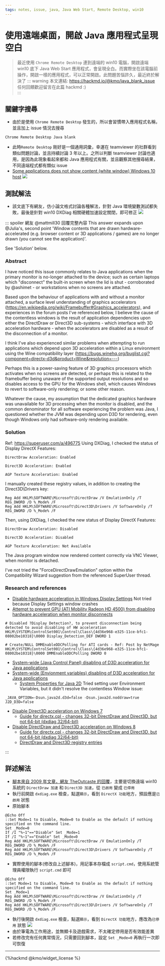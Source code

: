 ```yaml
---
tags: notes, issue, java, Java Web Start, Remote Desktop, win10 
---
```


# 使用遠端桌面，開啟 Java 應用程式呈現空白

> 最近使用 `Chrome Remote Desktop` 連到遠端的 win10 電腦，開啟遠端 win10 底下 Java Web Start 應用程式，會呈現全白。而實際坐在該電腦前操作，開啟一樣的應用程式，可以正常開啟。此問題苦惱許久，最近終於解決了
::: warning
本文連結: https://hackmd.io/@kmo/java_blank_issue  
任何回饋歡迎留言在此篇 hackmd :)  
::: 
## 關鍵字搜尋
- 由於是使用 `Chrome Remote Desktop` 發生的，所以會習慣帶入應用程式名稱，並且加上 issue 情況去搜尋

```bash=
Chrome Remote Desktop Java blank
```
- 此時`Remote Desktop` 剛好是一個通用詞彙，幸運在 teamviewer 的社群看到類似問題討論，並且持續討論 3 年以上。之所以判斷 teamviewer 討論也適用，是因為此現象看起來都和 Java 應用程式有關，並且觀察其他搜尋結果，不同遠端程式都有類似 issue
- [Some applications does not show content (white window) Windows 10 host](https://community.teamviewer.com/English/discussion/10718/some-applications-does-not-show-content-white-window-windows-10-host)
![](https://i.imgur.com/OK2jROn.png)

## 測試解法
- 該文底下有網友，仿小論文格式討論各種解法，針對 Java 環境變數測試都失敗，最後是針對 win10 DXDiag 相關硬體加速設定關閉，即可修正
![](https://i.imgur.com/RY5eV4E.png)

::: spoiler 網友 @mattmill30 回覆完整內容
This answer expands upon @Julia's, second point 'Window contents that are drawn hardware-accelerated (e.g. browser content or 3D applications / games) are no longer drawn (you cannot see the application)'.

See 'Solution' below.

### Abstract
I have noticed this issue commonly relates to Java applications when the primary monitor is no-longer attached to the device; such as certain laptops which "disconnect" the built-in screen when the lid is shut - corroborated by @ashimet - or workstations when no screens are attached.

Based upon the behaviour of applications with and without a monitor attached, a surface level understanding of graphics accelerators (https://en.wikipedia.org/wiki/Framebuffer#Graphics_accelerators), and experiences in the forum posts I've referenced below, I believe the cause of the contentless windows is the result of application dependencies upon either the DirectDraw or Direct3D sub-systems - which interface with 3D acceleration hardware - when the accelerators are disabled as a result of the disconnection of a monitor.

I think I've also experienced similar problems when attempting to run applications which depend upon 3D acceleration within a Linux environment using the Wine compatibility layer (https://bugs.winehq.org/buglist.cgi?component=directx-d3d&product=Wine&resolution=---)

Perhaps this is a power-saving feature of 3D graphics processors which activates when no screens are detected, or perhaps this is related to the framebuffer being unaware of the supported output resolutions and so disables access to the GPU for the Windows shell, which causes Windows to revert to software-only rendering; or some other reason.

Whatever the cause, my assumption that the dedicated graphics hardware was unavailable for 3D processing when the monitor is disabled, and the common denominator for all software experiencing the problem was Java, I questioned whether the JVM was depending upon D3D for rendering, even though Windows only had software-only rendering available.

### Solution
Ref: https://superuser.com/a/496775
Using DXDiag, I checked the status of Display DirectX Features:
```
DirectDraw Acceleration: Enabled

Direct3D Acceleration: Enabled

AGP Texture Acceleration: Enabled
```
I manually created these registry values, in addition to creating the Direct3D\Drivers key:
```shell=
Reg Add HKLM\SOFTWARE\Microsoft\DirectDraw /V EmulationOnly /T REG_DWORD /D %_Mode% /F
Reg Add HKLM\SOFTWARE\Microsoft\Direct3D\Drivers /V SoftwareOnly /T REG_DWORD /D %_Mode% /F
```
Then, using DXDiag, I checked the new status of Display DirectX Features:
```
DirectDraw Acceleration: Disabled

Direct3D Acceleration: Disabled

AGP Texture Acceleration: Not Available
```
The Java program window now rendered content correctly via VNC Viewer, when monitor is detached.

I've not tried the "ForceDirectDrawEmulation" option within the Compatibility Wizard suggestion from the referenced SuperUser thread.

### Research and references
- [Disable hardware acceleration in Windows Display Settings](https://www.auslogics.com/en/articles/disable-hardware-acceleration-in-windows)
   Not tried because Display Settings window crashes
- [Attempt to prevent GPU (ATI Mobility Radeon HD 4500) from disabling hardware acceleration when monitor disconnects](https://social.technet.microsoft.com/forums/windows/en-us/8a9b5aa7-fe33-4e6d-b39b-8ac80a21fdc2/disable-monitor-off-detection-how?forum=w7itprogeneral)
```
# Disabled ?Display Detection?, to prevent disconnection being detected to avoid disabling of HW acceleration
HKLM\SYSTEM\ControlSet001\Control\Class\{4d36e968-e325-11ce-bfc1-08002be10318}\0000 Display_Detection_DEF DWORD 1

# Create/NULL DMMEnableDDCPolling for ATI cards - Ref: Post by NetMage
HKLM\SYSTEM\ControlSet001\Control\Class\{4d36e968-e325-11ce-bfc1-08002be10318}\0000 DMMEnableDDCPolling DWORD 0
```
- [System-wide (Java Control Panel) disabling of D3D acceleration for Java applications](https://forums.guru3d.com/threads/disable-hardware-acceleration-for-java.296918/#post-4096709)
- [System-wide (Envionment variables) disabling of D3D acceleration for Java applications](https://stackoverflow.com/a/36235217)
  - [System Properties for Java 2D](http://docs.oracle.com/javase/8/docs/technotes/guides/2d/flags.html)
    Tried setting user Environment Variables, but it didn't resolve the contentless Window issue:
```shell=
_JAVA_OPTION=-Dsun.java2d.d3d=false -Dsun.java2d.noddraw=true
J2D_D3D=false
```
- [Disable Direct3D acceleration on Windows 7](https://stackoverflow.com/questions/14497545/how-to-disable-direct3d-acceleration-on-windows-7)
  - [Guide for directx.cpl - changes 32-bit DirectDraw and Direct3D, but not 64-bit (dxdiag 32/64-bit)](https://stackoverflow.com/a/25508331)
- [Disable DirectDraw and Direct3D acceleration on Windows 8](https://superuser.com/questions/495303/how-do-i-disable-directdraw-and-direct3d-acceleration-on-windows-8)
  - [Guide for directx.cpl - changes 32-bit DirectDraw and Direct3D, but not 64-bit (dxdiag 32/64-bit)](https://superuser.com/a/504510)
  - [DirectDraw and Direct3D registry entries](https://superuser.com/a/496775)


:::

## 詳述解法
- [腳本來自 2009 年文章，網友 TheOutcaste 的回覆](https://www.techsupportforum.com/threads/shortcut-batch-file-code-to-disable-direct-draw-acceleration.437584/post-2493259)，主要是切換遠端 win10 系統的 `DirectDraw 加速` 和 `Direct3D 加速`，從 `已啟用` 變成 `已停用`
- 執行前開啟 `dxdiag.exe` 檢查，點選`顯示`，看到 `DirectX 功能`地方，預設應是`已啟用` 狀態
- 原始腳本
```shell=
@Echo Off
::Set Mode=1 to Disable, Mode=0 to Enable as the default if nothing specified on the command line.
Set _Mode=0
If /I "%~1"=="Disable" Set _Mode=1
If /I "%~1"=="Enable" Set _Mode=0
Reg Add HKLM\SOFTWARE\Microsoft\DirectDraw /V EmulationOnly /T REG_DWORD /D %_Mode% /F
Reg Add HKLM\SOFTWARE\Microsoft\Direct3D\Drivers /V SoftwareOnly /T REG_DWORD /D %_Mode% /F
```
- 實際使用的腳本(修改自上述腳本)，用記事本存檔成 `script.cmd`，使用系統管理員權限執行 `script.cmd` 即可
```shell=
@Echo Off
::Set Mode=1 to Disable, Mode=0 to Enable as the default if nothing specified on the command line.
Set _Mode=1
Reg Add HKLM\SOFTWARE\Microsoft\DirectDraw /V EmulationOnly /T REG_DWORD /D %_Mode% /F
Reg Add HKLM\SOFTWARE\Microsoft\Direct3D\Drivers /V SoftwareOnly /T REG_DWORD /D %_Mode% /F
```
- 執行後開啟 `dxdiag.exe` 檢查，點選`顯示`，看到 `DirectX 功能`地方，應改為`已停用` 狀態
![](https://i.imgur.com/jceKo4H.png)
- 由於筆電為工作用途，並無顯卡及遊戲需求，不太確定停用是否有效能差異
- 若修改完有任何異常情況，只需要回到腳本，設定 `Set _Mode=0` 再執行一次即可恢復

---
{%hackmd @kmo/widget_license %}